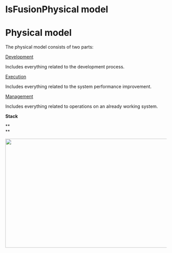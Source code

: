 # lsFusionPhysical model

# Physical model

The physical model consists of two parts: 

[Development](Development.md)

Includes everything related to the development process.

[Execution](Execution.md)

Includes everything related to the system performance improvement.

[Management](Management.md)

Includes everything related to operations on an already working system.

**Stack**

**  
**

<img src="download/temp/svgout6647412718165685996.png" width="751" height="341" />
